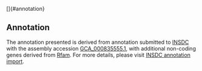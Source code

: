 []{#annotation}

Annotation
----------

The annotation presented is derived from annotation submitted to
[INSDC](http://www.insdc.org) with the assembly accession
[GCA\_000835555.1](http://www.ebi.ac.uk/ena/data/view/GCA_000835555.1),
with additional non-coding genes derived from
[Rfam](http://rfam.xfam.org/). For more details, please visit [INSDC
annotation
import](http://ensemblgenomes.org/info/data/insdc_annotation).
